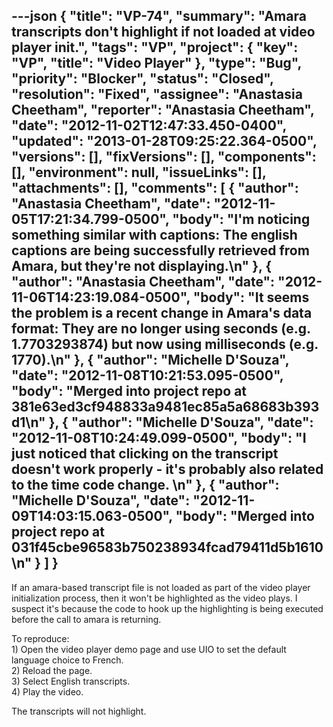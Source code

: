 ---json
{
  "title": "VP-74",
  "summary": "Amara transcripts don't highlight if not loaded at video player init.",
  "tags": "VP",
  "project": {
    "key": "VP",
    "title": "Video Player"
  },
  "type": "Bug",
  "priority": "Blocker",
  "status": "Closed",
  "resolution": "Fixed",
  "assignee": "Anastasia Cheetham",
  "reporter": "Anastasia Cheetham",
  "date": "2012-11-02T12:47:33.450-0400",
  "updated": "2013-01-28T09:25:22.364-0500",
  "versions": [],
  "fixVersions": [],
  "components": [],
  "environment": null,
  "issueLinks": [],
  "attachments": [],
  "comments": [
    {
      "author": "Anastasia Cheetham",
      "date": "2012-11-05T17:21:34.799-0500",
      "body": "I'm noticing something similar with captions: The english captions are being successfully retrieved from Amara, but they're not displaying.\n"
    },
    {
      "author": "Anastasia Cheetham",
      "date": "2012-11-06T14:23:19.084-0500",
      "body": "It seems the problem is a recent change in Amara's data format: They are no longer using seconds (e.g. 1.7703293874) but now using milliseconds (e.g. 1770).\n"
    },
    {
      "author": "Michelle D'Souza",
      "date": "2012-11-08T10:21:53.095-0500",
      "body": "Merged into project repo at 381e63ed3cf948833a9481ec85a5a68683b393d1\n"
    },
    {
      "author": "Michelle D'Souza",
      "date": "2012-11-08T10:24:49.099-0500",
      "body": "I just noticed that clicking on the transcript doesn't work properly - it's probably also related to the time code change.&#x20;\n"
    },
    {
      "author": "Michelle D'Souza",
      "date": "2012-11-09T14:03:15.063-0500",
      "body": "Merged into project repo at 031f45cbe96583b750238934fcad79411d5b1610\n"
    }
  ]
}
---
If an amara-based transcript file is not loaded as part of the video player initialization process, then it won't be highlighted as the video plays. I suspect it's because the code to hook up the highlighting is being executed before the call to amara is returning.

To reproduce:\
1\) Open the video player demo page and use UIO to set the default language choice to French.\
2\) Reload the page.\
3\) Select English transcripts.\
4\) Play the video.

The transcripts will not highlight.

        